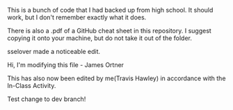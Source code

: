 This is a bunch of code that I had backed up from high school. It should work, but I don't remember exactly what it does.

There is also a .pdf of a GitHub cheat sheet in this repository. I suggest copying it onto your machine, but do not take it out of the folder.


sselover made a noticeable edit.


Hi, I'm modifying this file - James Ortner

This has also now been edited by me(Travis Hawley) in accordance with the In-Class Activity.


Test change to dev branch!


